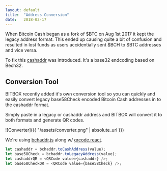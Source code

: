 ```yaml
---
layout: default
title:  "Address Conversion"
date:   2018-02-17
---
```


When Bitcoin Cash began as a fork of $BTC on Aug 1st 2017 it kept the legacy address format. This ended up causing quite a bit of confusion and resulted in lost funds as users accidentially sent $BCH to $BTC addresses and vice versa.

To fix this [cashaddr](https://github.com/bitcoincashorg/spec/blob/master/cashaddr.md) was introduced. It's a base32 endcoding based on Bech32.

## Conversion Tool

BITBOX recently added it's own conversion tool so you can quickly and easily convert legacy base58Check encoded Bitcoin Cash addresses in to the cashaddr format.

Simply paste in a legacy or cashaddr address and BITBOX will convert it to both formats and generate QR codes.

![Converter]({{ "/assets/converter.png" | absolute_url }})

We're using [bchaddr.js](https://github.com/bitcoincashjs/bchaddrjs) along w/ [qrcode.react](https://github.com/zpao/qrcode.react).

```js
let cashaddr = bchaddr.toCashAddress(value);
let base58Check = bchaddr.toLegacyAddress(value);
let cashaddrQR = <QRCode value={cashaddr} />;
let base58CheckQR = <QRCode value={base58Check} />;
```
